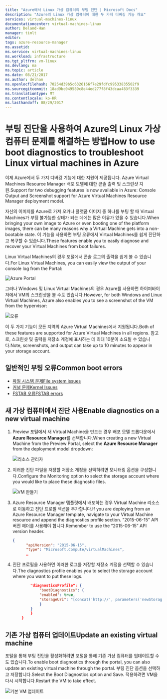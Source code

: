 ```yaml
---
title: "Azure에서 Linux 가상 컴퓨터의 부팅 진단 | Microsoft Docs"
description: "Azure의 Linux 가상 컴퓨터에 대한 두 가지 디버깅 기능 개요"
services: virtual-machines-linux
documentationcenter: virtual-machines-linux
author: Deland-Han
manager: timlt
editor: 
tags: azure-resource-manager
ms.assetid: 
ms.service: virtual-machines-linux
ms.workload: infrastructure
ms.tgt_pltfrm: vm-linux
ms.devlang: na
ms.topic: article
ms.date: 08/21/2017
ms.author: delhan
ms.openlocfilehash: 70254d39b5c6326166f7e29fdfc99533835502f9
ms.sourcegitcommit: 18ad9bc049589c8e44ed277f8f43dcaa483f3339
ms.translationtype: MT
ms.contentlocale: ko-KR
ms.lasthandoff: 08/29/2017
---
```

# <a name="how-to-use-boot-diagnostics-to-troubleshoot-linux-virtual-machines-in-azure"></a><span data-ttu-id="77262-103">부팅 진단을 사용하여 Azure의 Linux 가상 컴퓨터 문제를 해결하는 방법</span><span class="sxs-lookup"><span data-stu-id="77262-103">How to use boot diagnostics to troubleshoot Linux virtual machines in Azure</span></span>

<span data-ttu-id="77262-104">이제 Azure에서 두 가지 디버깅 기능에 대한 지원이 제공됩니다. Azure Virtual Machines Resource Manager 배포 모델에 대한 콘솔 출력 및 스크린샷 지원.</span><span class="sxs-lookup"><span data-stu-id="77262-104">Support for two debugging features is now available in Azure: Console Output and Screenshot support for Azure Virtual Machines Resource Manager deployment model.</span></span> 

<span data-ttu-id="77262-105">자신의 이미지를 Azure로 가져 오거나 플랫폼 이미지 중 하나를 부팅 할 때 Virtual Machines가 부팅 불가능한 상태가 되는 데에는 많은 이유가 있을 수 있습니다.</span><span class="sxs-lookup"><span data-stu-id="77262-105">When bringing your own image to Azure or even booting one of the platform images, there can be many reasons why a Virtual Machine gets into a non-bootable state.</span></span> <span data-ttu-id="77262-106">이 기능을 사용하면 부팅 오류에서 Virtual Machines를 쉽게 진단하고 복구할 수 있습니다.</span><span class="sxs-lookup"><span data-stu-id="77262-106">These features enable you to easily diagnose and recover your Virtual Machines from boot failures.</span></span>

<span data-ttu-id="77262-107">Linux Virtual Machines의 경우 포털에서 콘솔 로그의 출력을 쉽게 볼 수 있습니다.</span><span class="sxs-lookup"><span data-stu-id="77262-107">For Linux Virtual Machines, you can easily view the output of your console log from the Portal:</span></span>

![Azure Portal](./media/boot-diagnostics/screenshot1.png)
 
<span data-ttu-id="77262-109">그러나 Windows 및 Linux Virtual Machines의 경우 Azure를 사용하면 하이퍼바이저에서 VM의 스크린샷을 볼 수도 있습니다.</span><span class="sxs-lookup"><span data-stu-id="77262-109">However, for both Windows and Linux Virtual Machines, Azure also enables you to see a screenshot of the VM from the hypervisor:</span></span>

![오류](./media/boot-diagnostics/screenshot2.png)

<span data-ttu-id="77262-111">이 두 가지 기능이 모든 지역의 Azure Virtual Machines에서 지원됩니다.</span><span class="sxs-lookup"><span data-stu-id="77262-111">Both of these features are supported for Azure Virtual Machines in all regions.</span></span> <span data-ttu-id="77262-112">참고로, 스크린샷 및 출력을 저장소 계정에 표시하는 데 최대 10분이 소요될 수 있습니다.</span><span class="sxs-lookup"><span data-stu-id="77262-112">Note, screenshots, and output can take up to 10 minutes to appear in your storage account.</span></span>

## <a name="common-boot-errors"></a><span data-ttu-id="77262-113">일반적인 부팅 오류</span><span class="sxs-lookup"><span data-stu-id="77262-113">Common boot errors</span></span>

- [<span data-ttu-id="77262-114">파일 시스템 문제</span><span class="sxs-lookup"><span data-stu-id="77262-114">File system issues</span></span>](https://blogs.msdn.microsoft.com/linuxonazure/2016/09/13/linux-recovery-cannot-ssh-to-linux-vm-due-to-file-system-errors-fsck-inodes/)
- [<span data-ttu-id="77262-115">커널 문제</span><span class="sxs-lookup"><span data-stu-id="77262-115">Kernel Issues</span></span>](https://blogs.msdn.microsoft.com/linuxonazure/2016/10/09/linux-recovery-manually-fixing-non-boot-issues-related-to-kernel-problems/)
- [<span data-ttu-id="77262-116">FSTAB 오류</span><span class="sxs-lookup"><span data-stu-id="77262-116">FSTAB errors</span></span>](https://blogs.msdn.microsoft.com/linuxonazure/2016/07/21/cannot-ssh-to-linux-vm-after-adding-data-disk-to-etcfstab-and-rebooting/ )

## <a name="enable-diagnostics-on-a-new-virtual-machine"></a><span data-ttu-id="77262-117">새 가상 컴퓨터에서 진단 사용</span><span class="sxs-lookup"><span data-stu-id="77262-117">Enable diagnostics on a new virtual machine</span></span>
1. <span data-ttu-id="77262-118">Preview 포털에서 새 Virtual Machine을 만드는 경우 배포 모델 드롭다운에서 **Azure Resource Manager**를 선택합니다.</span><span class="sxs-lookup"><span data-stu-id="77262-118">When creating a new Virtual Machine from the Preview Portal, select the **Azure Resource Manager** from the deployment model dropdown:</span></span>
 
    ![리소스 관리자](./media/boot-diagnostics/screenshot3.jpg)

2. <span data-ttu-id="77262-120">이러한 진단 파일을 저장할 저장소 계정을 선택하려면 모니터링 옵션을 구성합니다.</span><span class="sxs-lookup"><span data-stu-id="77262-120">Configure the Monitoring option to select the storage account where you would like to place these diagnostic files.</span></span>
 
    ![VM 만들기](./media/boot-diagnostics/screenshot4.jpg)

3. <span data-ttu-id="77262-122">Azure Resource Manager 템플릿에서 배포하는 경우 Virtual Machine 리소스로 이동하고 진단 프로필 섹션을 추가합니다.</span><span class="sxs-lookup"><span data-stu-id="77262-122">If you are deploying from an Azure Resource Manager template, navigate to your Virtual Machine resource and append the diagnostics profile section.</span></span> <span data-ttu-id="77262-123">"2015-06-15" API 버전 헤더를 사용해야 합니다.</span><span class="sxs-lookup"><span data-stu-id="77262-123">Remember to use the “2015-06-15” API version header.</span></span>

    ```json
    {
          "apiVersion": "2015-06-15",
          "type": "Microsoft.Compute/virtualMachines",
          … 
    ```

4. <span data-ttu-id="77262-124">진단 프로필을 사용하면 이러한 로그를 저장할 저장소 계정을 선택할 수 있습니다.</span><span class="sxs-lookup"><span data-stu-id="77262-124">The diagnostics profile enables you to select the storage account where you want to put these logs.</span></span>

    ```json
            "diagnosticsProfile": {
                "bootDiagnostics": {
                "enabled": true,
                "storageUri": "[concat('http://', parameters('newStorageAccountName'), '.blob.core.windows.net')]"
                }
            }
            }
        }
    ```

## <a name="update-an-existing-virtual-machine"></a><span data-ttu-id="77262-125">기존 가상 컴퓨터 업데이트</span><span class="sxs-lookup"><span data-stu-id="77262-125">Update an existing virtual machine</span></span>

<span data-ttu-id="77262-126">포털을 통해 부팅 진단을 활성화하려면 포털을 통해 기존 가상 컴퓨터를 업데이트할 수도 있습니다.</span><span class="sxs-lookup"><span data-stu-id="77262-126">To enable boot diagnostics through the portal, you can also update an existing virtual machine through the portal.</span></span> <span data-ttu-id="77262-127">부팅 진단 옵션을 선택하고 저장합니다.</span><span class="sxs-lookup"><span data-stu-id="77262-127">Select the Boot Diagnostics option and Save.</span></span> <span data-ttu-id="77262-128">적용하려면 VM을 다시 시작합니다.</span><span class="sxs-lookup"><span data-stu-id="77262-128">Restart the VM to take effect.</span></span>

![기본 VM 업데이트](./media/boot-diagnostics/screenshot5.png)